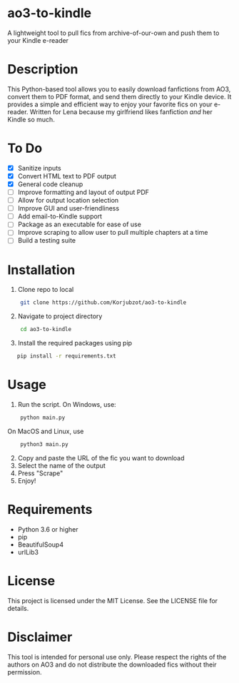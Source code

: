 # ao3-to-kindle

A lightweight tool to pull fics from archive-of-our-own and push them to your Kindle e-reader

# Description

This Python-based tool allows you to easily download fanfictions from AO3, convert them to PDF format, and send them directly to your Kindle device. It provides a simple and efficient way to enjoy your favorite fics on your e-reader. Written for Lena because my girlfriend likes fanfiction _and_ her Kindle so much.

# To Do

- [x] Sanitize inputs
- [x] Convert HTML text to PDF output
- [x] General code cleanup
- [ ] Improve formatting and layout of output PDF
- [ ] Allow for output location selection
- [ ] Improve GUI and user-friendliness
- [ ] Add email-to-Kindle support
- [ ] Package as an executable for ease of use
- [ ] Improve scraping to allow user to pull multiple chapters at a time
- [ ] Build a testing suite

# Installation

1. Clone repo to local

```bash
    git clone https://github.com/Korjubzot/ao3-to-kindle
```

2. Navigate to project directory

```bash
    cd ao3-to-kindle
```

3. Install the required packages using pip

```bash
   pip install -r requirements.txt
```

# Usage

1. Run the script. On Windows, use:

```bash
    python main.py
```

On MacOS and Linux, use

```bash
    python3 main.py
```

2. Copy and paste the URL of the fic you want to download
3. Select the name of the output
4. Press "Scrape"
5. Enjoy!

# Requirements

- Python 3.6 or higher
- pip
- BeautifulSoup4
- urlLib3

# License

This project is licensed under the MIT License. See the LICENSE file for details.

# Disclaimer

This tool is intended for personal use only. Please respect the rights of the authors on AO3 and do not distribute the downloaded fics without their permission.
